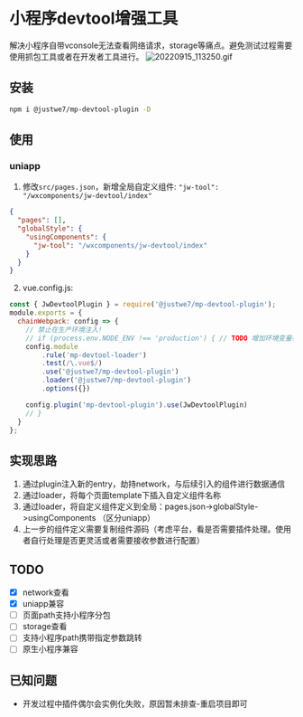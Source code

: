 # 小程序devtool增强工具
解决小程序自带vconsole无法查看网络请求，storage等痛点。避免测试过程需要使用抓包工具或者在开发者工具进行。
![20220915_113250.gif](https://s2.loli.net/2022/09/15/JX9pO6ZotFbSs3k.gif)

## 安装
```bash
npm i @justwe7/mp-devtool-plugin -D
```

## 使用
### uniapp
1. 修改`src/pages.json`，新增全局自定义组件: `"jw-tool": "/wxcomponents/jw-devtool/index"`
```json
{
  "pages": [],
  "globalStyle": {
    "usingComponents": {
      "jw-tool": "/wxcomponents/jw-devtool/index"
    }
  }
}
```

2. vue.config.js:
```js
const { JwDevtoolPlugin } = require('@justwe7/mp-devtool-plugin');
module.exports = {
  chainWebpack: config => {
    // 禁止在生产环境注入!
    // if (process.env.NODE_ENV !== 'production') { // TODO 增加环境变量标识作为判断条件
    config.module
        .rule('mp-devtool-loader')
        .test(/\.vue$/)
        .use('@justwe7/mp-devtool-plugin')
        .loader('@justwe7/mp-devtool-plugin')
        .options({})

    config.plugin('mp-devtool-plugin').use(JwDevtoolPlugin)
    // }
  }
};
```

## 实现思路
1. 通过plugin注入新的entry，劫持network，与后续引入的组件进行数据通信
2. 通过loader，将每个页面template下插入自定义组件名称
3. 通过loader，将自定义组件定义到全局：pages.json->globalStyle->usingComponents （区分uniapp）
4. 上一步的组件定义需要复制组件源码（考虑平台，看是否需要插件处理。使用者自行处理是否更灵活或者需要接收参数进行配置）

## TODO
- [x] network查看
- [x] uniapp兼容
- [ ] 页面path支持小程序分包
- [ ] storage查看
- [ ] 支持小程序path携带指定参数跳转
- [ ] 原生小程序兼容

## 已知问题
- 开发过程中插件偶尔会实例化失败，原因暂未排查-重启项目即可